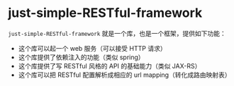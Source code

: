 # just-simple-RESTful-framework

`just-simple-RESTful-framework` 就是一个库，也是一个框架，提供如下功能：

- 这个库可以起一个 web 服务（可以接受 HTTP 请求）
- 这个库提供了依赖注入的功能（类似 spring）
- 这个库提供了写 RESTful 风格的 API 的基础能力（类似 JAX-RS）
- 这个库可以把 RESTful 配置解析成相应的 url mapping（转化成路由映射表）

